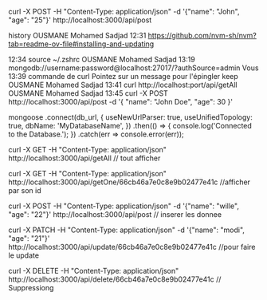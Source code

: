 
curl -X POST -H "Content-Type: application/json" -d '{"name": "John", "age": "25"}' http://localhost:3000/api/post

history
OUSMANE Mohamed Sadjad
12:31
https://github.com/nvm-sh/nvm?tab=readme-ov-file#installing-and-updating

12:34
source ~/.zshrc
OUSMANE Mohamed Sadjad
13:19
mongodb://username:password@localhost:27017/?authSource=admin
Vous
13:39
commande de curl
Pointez sur un message pour l'épingler
keep
OUSMANE Mohamed Sadjad
13:41
curl http://localhost:port/api/getAll
OUSMANE Mohamed Sadjad
13:45
curl -X POST http://localhost:3000/api/post -d '{
  "name": "John Doe",
  "age": 30
}'


mongoose
  .connect(db_url, {
    useNewUrlParser: true,
    useUnifiedTopology: true,
    dbName: 'MyDatabaseName',
  })
  .then(() => {
    console.log('Connected to the Database.');
  })
  .catch(err => console.error(err));


  curl -X GET -H "Content-Type: application/json" http://localhost:3000/api/getAll // tout afficher

curl -X GET -H "Content-Type: application/json" http://localhost:3000/api/getOne/66cb46a7e0c8e9b02477e41c //afficher par son id

curl -X POST -H "Content-Type: application/json" -d '{"name": "wille", "age": "22"}' http://localhost:3000/api/post // inserer les donnee

curl -X PATCH -H "Content-Type: application/json" -d '{"name": "modi", "age": "21"}' http://localhost:3000/api/update/66cb46a7e0c8e9b02477e41c //pour faire le update

curl -X DELETE -H "Content-Type: application/json" http://localhost:3000/api/delete/66cb46a7e0c8e9b02477e41c // Suppressiong
